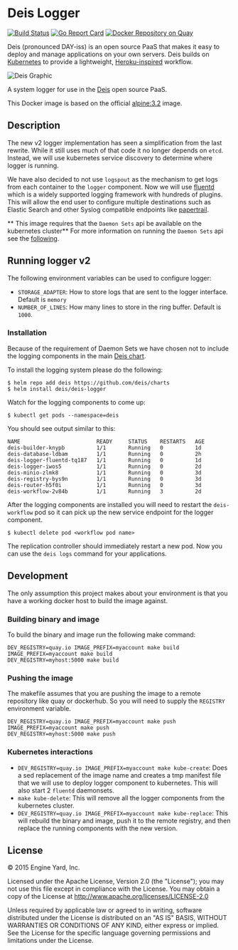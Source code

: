 # Deis Logger
[![Build Status](https://travis-ci.org/deis/logger.svg?branch=master)](https://travis-ci.org/deis/logger)
[![Go Report Card](http://goreportcard.com/badge/deis/logger)](http://goreportcard.com/report/deis/logger)
[![Docker Repository on Quay](https://quay.io/repository/deis/logger/status "Docker Repository on Quay")](https://quay.io/repository/deis/logger)

Deis (pronounced DAY-iss) is an open source PaaS that makes it easy to deploy and manage
applications on your own servers. Deis builds on [Kubernetes](http://kubernetes.io/) to provide
a lightweight, [Heroku-inspired](http://heroku.com) workflow.

![Deis Graphic](https://s3-us-west-2.amazonaws.com/get-deis/deis-graphic-small.png)

A system logger for use in the [Deis](http://deis.io) open source PaaS.

This Docker image is based on the official
[alpine:3.2](https://registry.hub.docker.com/_/alpine/) image.

## Description
The new v2 logger implementation has seen a simplification from the last rewrite. While it still uses much of that code it no longer depends on `etcd`. Instead, we will use kubernetes service discovery to determine where logger is running.

We have also decided to not use `logspout` as the mechanism to get logs from each container to the `logger` component. Now we will use [fluentd](http://fluentd.org) which is a widely supported logging framework with hundreds of plugins. This will allow the end user to configure multiple destinations such as Elastic Search and other Syslog compatible endpoints like [papertrail](http://papertrailapp.com).

** This image requires that the `Daemon Sets` api be available on the kubernetes cluster** For more information on running the `Daemon Sets` api see the [following](https://github.com/kubernetes/kubernetes/blob/master/docs/api.md#enabling-resources-in-the-extensions-group).

## Running logger v2
The following environment variables can be used to configure logger:

* `STORAGE_ADAPTER`: How to store logs that are sent to the logger interface. Default is `memory`
* `NUMBER_OF_LINES`: How many lines to store in the ring buffer. Default is `1000`.

### Installation
Because of the requirement of Daemon Sets we have chosen not to include the logging components in the main [Deis chart](https://github.com/deis/charts/tree/master/deis).

To install the logging system please do the following:

```
$ helm repo add deis https://github.com/deis/charts
$ helm install deis/deis-logger
```
Watch for the logging components to come up:

```
$ kubectl get pods --namespace=deis
```

You should see output similar to this:

```
NAME                        READY     STATUS    RESTARTS   AGE
deis-builder-knypb          1/1       Running   0          1d
deis-database-ldbam         1/1       Running   0          2h
deis-logger-fluentd-tq187   1/1       Running   0          1d
deis-logger-iwos5           1/1       Running   0          2d
deis-minio-zlmk8            1/1       Running   0          3d
deis-registry-bys9n         1/1       Running   0          3d
deis-router-h5f0i           1/1       Running   0          3d
deis-workflow-2v84b         1/1       Running   3          2d
```

After the logging components are installed you will need to restart the `deis-workflow` pod so it can pick up the new service endpoint for the logger component.

```
$ kubectl delete pod <workflow pod name>
```

The replication controller should immediately restart a new pod. Now you can use the `deis logs` command for your applications.

## Development
The only assumption this project makes about your environment is that you have a working docker host to build the image against.

### Building binary and image
To build the binary and image run the following make command:

```console
DEV_REGISTRY=quay.io IMAGE_PREFIX=myaccount make build
IMAGE_PREFIX=myaccount make build
DEV_REGISTRY=myhost:5000 make build
```

### Pushing the image
The makefile assumes that you are pushing the image to a remote repository like quay or dockerhub. So you will need to supply the `REGISTRY` environment variable.

```console
DEV_REGISTRY=quay.io IMAGE_PREFIX=myaccount make push
IMAGE_PREFIX=myaccount make push
DEV_REGISTRY=myhost:5000 make push
```

### Kubernetes interactions
* `DEV_REGISTRY=quay.io IMAGE_PREFIX=myaccount make kube-create`: Does a sed replacement of the image name and creates a tmp manifest file that we will use to deploy logger component to kubernetes. This will also start 2 `fluentd` daemonsets.
* `make kube-delete`: This will remove all the logger components from the kubernetes cluster.
* `DEV_REGISTRY=quay.io IMAGE_PREFIX=myaccount make kube-replace`: This will rebuild the binary and image, push it to the remote registry, and then replace the running components with the new version.

## License

© 2015 Engine Yard, Inc.

Licensed under the Apache License, Version 2.0 (the "License"); you may
not use this file except in compliance with the License. You may obtain
a copy of the License at <http://www.apache.org/licenses/LICENSE-2.0>

Unless required by applicable law or agreed to in writing, software
distributed under the License is distributed on an "AS IS" BASIS,
WITHOUT WARRANTIES OR CONDITIONS OF ANY KIND, either express or implied.
See the License for the specific language governing permissions and
limitations under the License.
